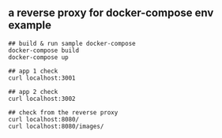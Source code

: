 ## a reverse proxy for docker-compose env example

```
## build & run sample docker-compose
docker-compose build
docker-compose up

## app 1 check
curl localhost:3001

## app 2 check
curl localhost:3002

## check from the reverse proxy
curl localhost:8080/
curl localhost:8080/images/
```